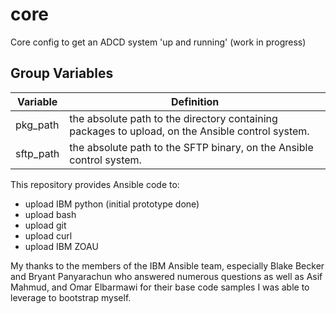 # core
Core config to get an ADCD system 'up and running' (work in progress)

Group Variables
--------------

| Variable            | Definition                                                                                                                                                                              |
|---------------------|-----------------------------------------------------------------------------------------------------------------------------------------------------------------------------------------|
| pkg_path            | the absolute path to the directory containing packages to upload, on the Ansible control system.                                                                                        |
| sftp_path           | the absolute path to the SFTP binary, on the Ansible control system.                                                                                                                    |
This repository provides Ansible code to:
- upload IBM python (initial prototype done)
- upload bash
- upload git
- upload curl
- upload IBM ZOAU

My thanks to the members of the IBM Ansible team, especially Blake Becker and Bryant Panyarachun who answered numerous questions as well as Asif Mahmud, and Omar Elbarmawi for their base code samples I was able to leverage to bootstrap myself.
